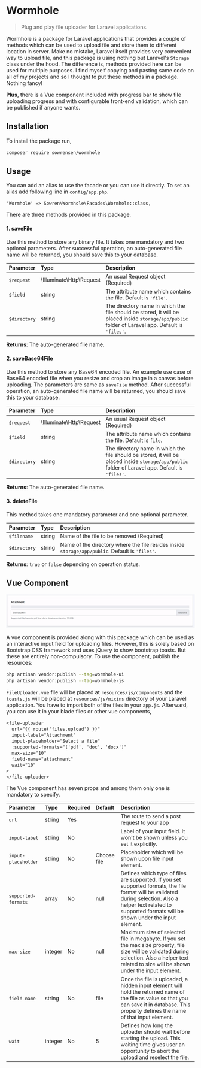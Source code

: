 # Wormhole

> Plug and play file uploader for Laravel applications.

Wormhole is a package for Laravel applications that provides a couple of methods which can be used to upload file and store them to different location in server. Make no mistake, Laravel itself provides very convenient way to upload file, and this package is using nothing but Laravel's `Storage` class under the hood. The difference is, methods provided here can be used for multiple purposes. I find myself copying and pasting same code on all of my projects and so I thought to put these methods in a package. Nothing fancy! 

**Plus**, there is a Vue component included with progress bar to show file uploading progress and with configurable front-end validation, which can be published if anyone wants.

Installation
---

To install the package run,

```bash
composer require sowrensen/wormhole
```

Usage
---

You can add an alias to use the facade or you can use it directly. To set an alias add following line in `config/app.php`.

```
'Wormhole' => Sowren\Wormhole\Facades\Wormhole::class,
``` 

There are three methods provided in this package. 

#### 1. saveFile

Use this method to store any binary file. It takes one mandatory and two optional parameters. After successful operation, an auto-generated file name will be returned, you should save this to your database.

Parameter | Type | Description
:---------|:-----|:-----------
`$request` | \Illuminate\Http\Request | An usual Request object (Required)
`$field` | string | The attribute name which contains the file. Default is `'file'`.
`$directory` | string |  The directory name in which the file should be stored, it will be placed inside `storage/app/public` folder of Laravel app. Default is `'files'`.

**Returns**: The auto-generated file name. 

#### 2. saveBase64File

Use this method to store any Base64 encoded file. An example use case of Base64 encoded file when you resize and crop an image in a canvas before uploading. The parameters are same as `saveFile` method. After successful operation, an auto-generated file name will be returned, you should save this to your database.

Parameter | Type | Description
:---------|:-----|:-----------
`$request` | \Illuminate\Http\Request | An usual Request object (Required)
`$field` | string | The attribute name which contains the file. Default is `file`.
`$directory` | string |  The directory name in which the file should be stored, it will be placed inside `storage/app/public` folder of Laravel app. Default is `'files'`.

**Returns**: The auto-generated file name.

#### 3. deleteFile

This method takes one mandatory parameter and one optional parameter. 

Parameter | Type | Description
:---------|:-----|:-----------
`$filename` | string | Name of the file to be removed (Required)
`$directory` | string | Name of the directory where the file resides inside `storage/app/public`. Default is `'files'`.

**Returns**: `true` or `false` depending on operation status.

Vue Component
---

![](assets/sample-upload.gif)

A vue component is provided along with this package which can be used as an interactive input field for uploading files. However, this is solely based on Bootstrap CSS framework and uses jQuery to show bootstrap toasts. But these are entirely non-compulsory. To use the component, publish the resources:

```bash
php artisan vendor:publish --tag=wormhole-ui 
php artisan vendor:publish --tag=wormhole-js
```

`FileUploader.vue` file will be placed at `resources/js/components` and the `toasts.js` will be placed at `resources/js/mixins` directory of your Laravel application. You have to import both of the files in your `app.js`. Afterward, you can use it in your blade files or other vue components,

```blade
<file-uploader
  url="{{ route('files.upload') }}"
  input-label="Attachment"
  input-placeholder="Select a file"
  :supported-formats="['pdf', 'doc', 'docx']"
  max-size="10"
  field-name="attachment"
  wait="10"
>
</file-uploader>
``` 

The Vue component has seven props and among them only one is mandatory to specify.

Parameter | Type | Required | Default | Description
:---------|:-----|:---------|:--------|:-----------
`url` | string | Yes | | The route to send a post request to your app
`input-label` | string | No | | Label of your input field. It won't be shown unless you set it explicitly.
`input-placeholder` | string | No | Choose file | Placeholder which will be shown upon file input element.
`supported-formats` | array | No | null | Defines which type of files are supported. If you set supported formats, the file format will be validated during selection. Also a helper text related to supported formats will be shown under the input element. 
`max-size` | integer | No | null | Maximum size of selected file in megabyte. If you set the max size property, file size will be validated during selection. Also a helper text related to size will be shown under the input element.
`field-name` | string | No | file | Once the file is uploaded, a hidden input element will hold the returned name of the file as value so that you can save it in database. This property defines the name of that input element.
`wait` | integer | No | 5 | Defines how long the uploader should wait before starting the upload. This waiting time gives user an opportunity to abort the upload and reselect the file.
